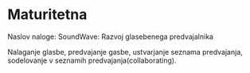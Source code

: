 # Maturitetna
Naslov naloge: SoundWave: Razvoj glasebenega predvajalnika   

Nalaganje glasbe, predvajanje gasbe, ustvarjanje seznama predvajanja, sodelovanje v seznamih predvajanja(collaborating).
